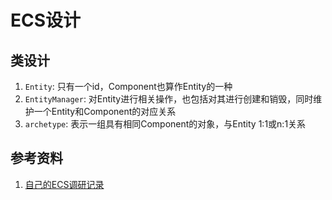 # ECS设计

## 类设计

1. `Entity`: 只有一个id，Component也算作Entity的一种        
1. `EntityManager`: 对Entity进行相关操作，也包括对其进行创建和销毁，同时维护一个Entity和Component的对应关系
1. `archetype`: 表示一组具有相同Component的对象，与Entity 1:1或n:1关系


## 参考资料

1. [自己的ECS调研记录](../material/ECS调研.md)

